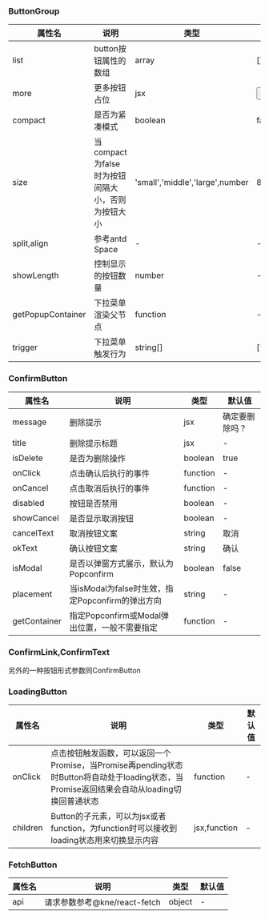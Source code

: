 ### ButtonGroup

| 属性名               | 说明                             | 类型                              | 默认值                                                    |
|-------------------|--------------------------------|---------------------------------|--------------------------------------------------------|
| list              | button按钮属性的数组                  | array                           | []                                                     |
| more              | 更多按钮占位                         | jsx                             | <Button>更多<Icon type="icon-arrow-thin-down"/></Button> |
| compact           | 是否为紧凑模式                        | boolean                         | false                                                  |
| size              | 当compact为false时为按钮间隔大小，否则为按钮大小 | 'small','middle','large',number | 8                                                      |
| split,align       | 参考antd Space                   | -                               | -                                                      |
| showLength        | 控制显示的按钮数量                      | number                          | -                                                      |
| getPopupContainer | 下拉菜单渲染父节点                      | function                        | -                                                      |
| trigger           | 下拉菜单触发行为                       | string[]                        | ['hover']                                              |

### ConfirmButton

| 属性名          | 说明                                  | 类型       | 默认值     |
|--------------|-------------------------------------|----------|---------|
| message      | 删除提示                                | jsx      | 确定要删除吗？ |
| title        | 删除提示标题                              | jsx      | -       |
| isDelete     | 是否为删除操作                             | boolean  | true    |
| onClick      | 点击确认后执行的事件                          | function | -       |
| onCancel     | 点击取消后执行的事件                          | function | -       |
| disabled     | 按钮是否禁用                              | boolean  | -       |
| showCancel   | 是否显示取消按钮                            | boolean  | -       |
| cancelText   | 取消按钮文案                              | string   | 取消      |
| okText       | 确认按钮文案                              | string   | 确认      |
| isModal      | 是否以弹窗方式展示，默认为Popconfirm             | boolean  | false   |
| placement    | 当isModal为false时生效，指定Popconfirm的弹出方向 | string   | -       |
| getContainer | 指定Popconfirm或Modal弹出位置，一般不需要指定      | function | -       |

### ConfirmLink,ConfirmText

另外的一种按钮形式参数同ConfirmButton

### LoadingButton

| 属性名      | 说明                                                                                            | 类型           | 默认值 |
|----------|-----------------------------------------------------------------------------------------------|--------------|-----|
| onClick  | 点击按钮触发函数，可以返回一个Promise，当Promise再pending状态时Button将自动处于loading状态，当Promise返回结果会自动从loading切换回普通状态 | function     | -   |
| children | Button的子元素，可以为jsx或者function，为function时可以接收到loading状态用来切换显示内容                                  | jsx,function | -   |

### FetchButton

| 属性名 | 说明                     | 类型     | 默认值 |
|-----|------------------------|--------|-----|
| api | 请求参数参考@kne/react-fetch | object | -   |
